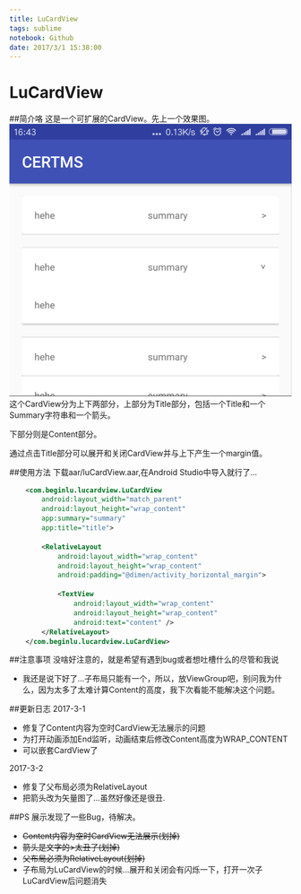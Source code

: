 ```yaml
---
title: LuCardView
tags: sublime
notebook: Github
date: 2017/3/1 15:38:00
---
```

# LuCardView
##简介咯
这是一个可扩展的CardView。先上一个效果图。
![Alt text](image/CardView1.png)
这个CardView分为上下两部分，上部分为Title部分，包括一个Title和一个Summary字符串和一个箭头。

下部分则是Content部分。

通过点击Title部分可以展开和关闭CardView并与上下产生一个margin值。

##使用方法
下载aar/luCardView.aar,在Android Studio中导入就行了...

```xml
    <com.beginlu.lucardview.LuCardView
        android:layout_width="match_parent"
        android:layout_height="wrap_content"
        app:summary="summary"
        app:title="title">

        <RelativeLayout
            android:layout_width="wrap_content"
            android:layout_height="wrap_content"
            android:padding="@dimen/activity_horizontal_margin">

            <TextView
                android:layout_width="wrap_content"
                android:layout_height="wrap_content"
                android:text="content" />
        </RelativeLayout>
    </com.beginlu.lucardview.LuCardView>
```
##注意事项
没啥好注意的，就是希望有遇到bug或者想吐槽什么的尽管和我说
- 我还是说下好了...子布局只能有一个，所以，放ViewGroup吧，别问我为什么，因为太多了太难计算Content的高度，我下次看能不能解决这个问题。

##更新日志
2017-3-1
- 修复了Content内容为空时CardView无法展示的问题
- 为打开动画添加End监听，动画结束后修改Content高度为WRAP_CONTENT
- 可以嵌套CardView了

2017-3-2
- 修复了父布局必须为RelativeLayout
- 把箭头改为矢量图了...虽然好像还是很丑.

##PS
展示发现了一些Bug，待解决。

- ~~Content内容为空时CardView无法展示(划掉)~~
- ~~箭头是文字的>太丑了(划掉)~~
- ~~父布局必须为RelativeLayout(划掉)~~
- 子布局为LuCardView的时候...展开和关闭会有闪烁一下，打开一次子LuCardView后问题消失